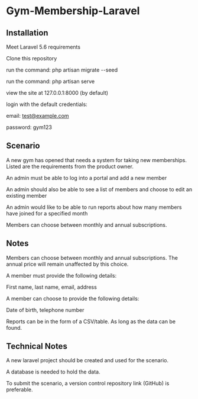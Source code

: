 # Gym-Membership-Laravel

## Installation

Meet Laravel 5.6 requirements

Clone this repository

run the command: php artisan migrate --seed

run the command: php artisan serve

view the site at 127.0.0.1:8000 (by default)

login with the default credentials:

email: test@example.com

password: gym123

## Scenario

A new gym has opened that needs a system for taking new memberships. Listed are the requirements from the product owner.

An admin must be able to log into a portal and add a new member

An admin should also be able to see a list of members and choose to edit an existing member

An admin would like to be able to run reports about how many members have joined for a specified month

Members can choose between monthly and annual subscriptions.

## Notes

Members can choose between monthly and annual subscriptions. The annual price will remain unaffected by this choice.

A member must provide the following details:

First name, last name, email, address

A member can choose to provide the following details:

Date of birth, telephone number

Reports can be in the form of a CSV/table. As long as the data can be found.

## Technical Notes

A new laravel project should be created and used for the scenario.

A database is needed to hold the data.

To submit the scenario, a version control repository link (GitHub) is preferable.


